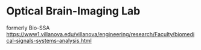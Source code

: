 # Optical Brain-Imaging Lab

formerly Bio-SSA
https://www1.villanova.edu/villanova/engineering/research/Faculty/biomedical-signals-systems-analysis.html
